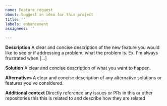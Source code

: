 ```yaml
---
name: Feature request
about: Suggest an idea for this project
title: ''
labels: enhancement
assignees: ''

---
```


**Description**
A clear and concise description of the new feature you would like to see or if addressing a problem, what the problem is. Ex. I'm always frustrated when [...]

**Solution**
A clear and concise description of what you want to happen.

**Alternatives**
A clear and concise description of any alternative solutions or features you've considered.

**Additional context**
Directly reference any issues or PRs in this or other repositories this this is related to and describe how they are related
